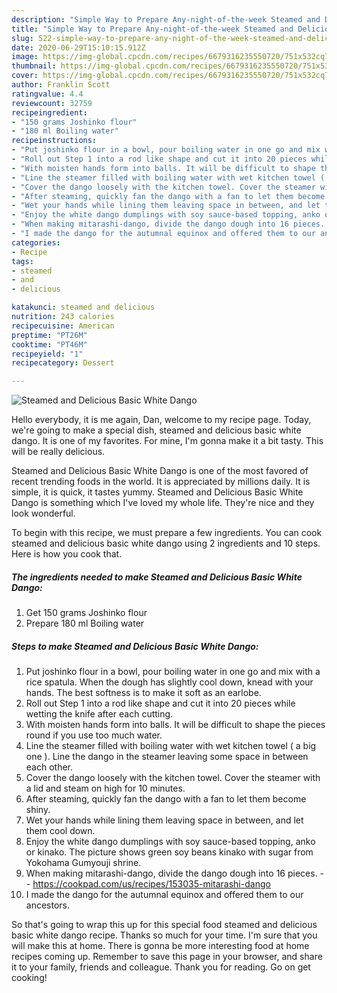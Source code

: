 ```yaml
---
description: "Simple Way to Prepare Any-night-of-the-week Steamed and Delicious Basic White Dango"
title: "Simple Way to Prepare Any-night-of-the-week Steamed and Delicious Basic White Dango"
slug: 522-simple-way-to-prepare-any-night-of-the-week-steamed-and-delicious-basic-white-dango
date: 2020-06-29T15:10:15.912Z
image: https://img-global.cpcdn.com/recipes/6679316235550720/751x532cq70/steamed-and-delicious-basic-white-dango-recipe-main-photo.jpg
thumbnail: https://img-global.cpcdn.com/recipes/6679316235550720/751x532cq70/steamed-and-delicious-basic-white-dango-recipe-main-photo.jpg
cover: https://img-global.cpcdn.com/recipes/6679316235550720/751x532cq70/steamed-and-delicious-basic-white-dango-recipe-main-photo.jpg
author: Franklin Scott
ratingvalue: 4.4
reviewcount: 32759
recipeingredient:
- "150 grams Joshinko flour"
- "180 ml Boiling water"
recipeinstructions:
- "Put joshinko flour in a bowl, pour boiling water in one go and mix with a rice spatula. When the dough has slightly cool down, knead with your hands. The best softness is to make it soft as an earlobe."
- "Roll out Step 1 into a rod like shape and cut it into 20 pieces while wetting the knife after each cutting."
- "With moisten hands form into balls. It will be difficult to shape the pieces round if you use too much water."
- "Line the steamer filled with boiling water with wet kitchen towel ( a big one ). Line the dango in the steamer leaving some space in between each other."
- "Cover the dango loosely with the kitchen towel. Cover the steamer with a lid and steam on high for 10 minutes."
- "After steaming, quickly fan the dango with a fan to let them become shiny."
- "Wet your hands while lining them leaving space in between, and let them cool down."
- "Enjoy the white dango dumplings with soy sauce-based topping, anko or kinako. The picture shows green soy beans kinako with sugar from Yokohama Gumyouji shrine."
- "When making mitarashi-dango, divide the dango dough into 16 pieces.  https://cookpad.com/us/recipes/153035-mitarashi-dango"
- "I made the dango for the autumnal equinox and offered them to our ancestors."
categories:
- Recipe
tags:
- steamed
- and
- delicious

katakunci: steamed and delicious 
nutrition: 243 calories
recipecuisine: American
preptime: "PT26M"
cooktime: "PT46M"
recipeyield: "1"
recipecategory: Dessert

---
```



![Steamed and Delicious Basic White Dango](https://img-global.cpcdn.com/recipes/6679316235550720/751x532cq70/steamed-and-delicious-basic-white-dango-recipe-main-photo.jpg)

Hello everybody, it is me again, Dan, welcome to my recipe page. Today, we're going to make a special dish, steamed and delicious basic white dango. It is one of my favorites. For mine, I'm gonna make it a bit tasty. This will be really delicious.



Steamed and Delicious Basic White Dango is one of the most favored of recent trending foods in the world. It is appreciated by millions daily. It is simple, it is quick, it tastes yummy. Steamed and Delicious Basic White Dango is something which I've loved my whole life. They're nice and they look wonderful.


To begin with this recipe, we must prepare a few ingredients. You can cook steamed and delicious basic white dango using 2 ingredients and 10 steps. Here is how you cook that.

<!--inarticleads1-->

##### The ingredients needed to make Steamed and Delicious Basic White Dango:

1. Get 150 grams Joshinko flour
1. Prepare 180 ml Boiling water




<!--inarticleads2-->

##### Steps to make Steamed and Delicious Basic White Dango:

1. Put joshinko flour in a bowl, pour boiling water in one go and mix with a rice spatula. When the dough has slightly cool down, knead with your hands. The best softness is to make it soft as an earlobe.
1. Roll out Step 1 into a rod like shape and cut it into 20 pieces while wetting the knife after each cutting.
1. With moisten hands form into balls. It will be difficult to shape the pieces round if you use too much water.
1. Line the steamer filled with boiling water with wet kitchen towel ( a big one ). Line the dango in the steamer leaving some space in between each other.
1. Cover the dango loosely with the kitchen towel. Cover the steamer with a lid and steam on high for 10 minutes.
1. After steaming, quickly fan the dango with a fan to let them become shiny.
1. Wet your hands while lining them leaving space in between, and let them cool down.
1. Enjoy the white dango dumplings with soy sauce-based topping, anko or kinako. The picture shows green soy beans kinako with sugar from Yokohama Gumyouji shrine.
1. When making mitarashi-dango, divide the dango dough into 16 pieces. -  - https://cookpad.com/us/recipes/153035-mitarashi-dango
1. I made the dango for the autumnal equinox and offered them to our ancestors.




So that's going to wrap this up for this special food steamed and delicious basic white dango recipe. Thanks so much for your time. I'm sure that you will make this at home. There is gonna be more interesting food at home recipes coming up. Remember to save this page in your browser, and share it to your family, friends and colleague. Thank you for reading. Go on get cooking!
